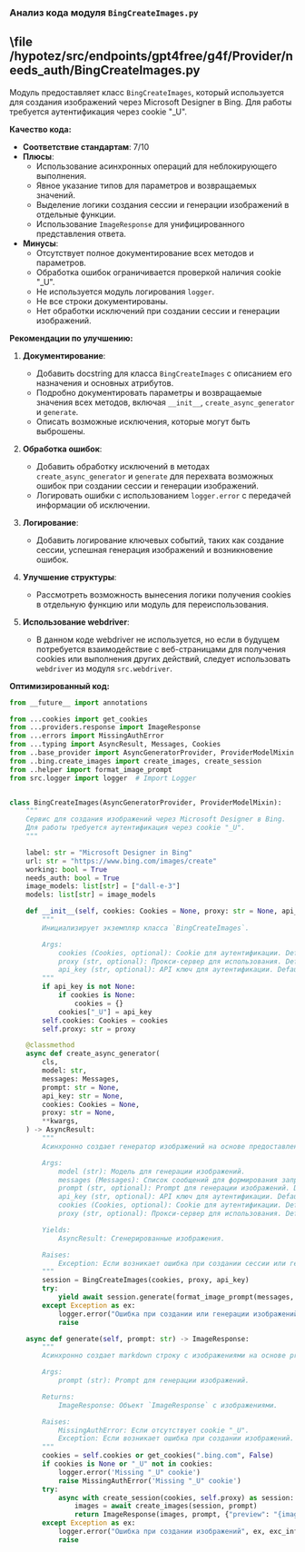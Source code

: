 ### **Анализ кода модуля `BingCreateImages.py`**

## \file /hypotez/src/endpoints/gpt4free/g4f/Provider/needs_auth/BingCreateImages.py

Модуль предоставляет класс `BingCreateImages`, который используется для создания изображений через Microsoft Designer в Bing. Для работы требуется аутентификация через cookie "_U".

**Качество кода:**

- **Соответствие стандартам**: 7/10
- **Плюсы**:
    - Использование асинхронных операций для неблокирующего выполнения.
    - Явное указание типов для параметров и возвращаемых значений.
    - Выделение логики создания сессии и генерации изображений в отдельные функции.
    - Использование `ImageResponse` для унифицированного представления ответа.
- **Минусы**:
    - Отсутствует полное документирование всех методов и параметров.
    - Обработка ошибок ограничивается проверкой наличия cookie "_U".
    - Не используется модуль логирования `logger`.
    - Не все строки документированы.
    - Нет обработки исключений при создании сессии и генерации изображений.

**Рекомендации по улучшению:**

1.  **Документирование**:
    - Добавить docstring для класса `BingCreateImages` с описанием его назначения и основных атрибутов.
    - Подробно документировать параметры и возвращаемые значения всех методов, включая `__init__`, `create_async_generator` и `generate`.
    - Описать возможные исключения, которые могут быть выброшены.

2.  **Обработка ошибок**:
    - Добавить обработку исключений в методах `create_async_generator` и `generate` для перехвата возможных ошибок при создании сессии и генерации изображений.
    - Логировать ошибки с использованием `logger.error` с передачей информации об исключении.

3.  **Логирование**:
    - Добавить логирование ключевых событий, таких как создание сессии, успешная генерация изображений и возникновение ошибок.

4.  **Улучшение структуры**:
    - Рассмотреть возможность вынесения логики получения cookies в отдельную функцию или модуль для переиспользования.

5.  **Использование webdriver**:
    -  В данном коде webdriver не используется, но если в будущем потребуется взаимодействие с веб-страницами для получения cookies или выполнения других действий, следует использовать `webdriver` из модуля `src.webdriver`.

**Оптимизированный код:**

```python
from __future__ import annotations

from ...cookies import get_cookies
from ...providers.response import ImageResponse
from ...errors import MissingAuthError
from ...typing import AsyncResult, Messages, Cookies
from ..base_provider import AsyncGeneratorProvider, ProviderModelMixin
from ..bing.create_images import create_images, create_session
from ..helper import format_image_prompt
from src.logger import logger  # Import Logger


class BingCreateImages(AsyncGeneratorProvider, ProviderModelMixin):
    """
    Сервис для создания изображений через Microsoft Designer в Bing.
    Для работы требуется аутентификация через cookie "_U".
    """

    label: str = "Microsoft Designer in Bing"
    url: str = "https://www.bing.com/images/create"
    working: bool = True
    needs_auth: bool = True
    image_models: list[str] = ["dall-e-3"]
    models: list[str] = image_models

    def __init__(self, cookies: Cookies = None, proxy: str = None, api_key: str = None) -> None:
        """
        Инициализирует экземпляр класса `BingCreateImages`.

        Args:
            cookies (Cookies, optional): Cookie для аутентификации. Defaults to None.
            proxy (str, optional): Прокси-сервер для использования. Defaults to None.
            api_key (str, optional): API ключ для аутентификации. Defaults to None.
        """
        if api_key is not None:
            if cookies is None:
                cookies = {}
            cookies["_U"] = api_key
        self.cookies: Cookies = cookies
        self.proxy: str = proxy

    @classmethod
    async def create_async_generator(
        cls,
        model: str,
        messages: Messages,
        prompt: str = None,
        api_key: str = None,
        cookies: Cookies = None,
        proxy: str = None,
        **kwargs,
    ) -> AsyncResult:
        """
        Асинхронно создает генератор изображений на основе предоставленных параметров.

        Args:
            model (str): Модель для генерации изображений.
            messages (Messages): Список сообщений для формирования запроса.
            prompt (str, optional): Prompt для генерации изображений. Defaults to None.
            api_key (str, optional): API ключ для аутентификации. Defaults to None.
            cookies (Cookies, optional): Cookie для аутентификации. Defaults to None.
            proxy (str, optional): Прокси-сервер для использования. Defaults to None.

        Yields:
            AsyncResult: Сгенерированные изображения.

        Raises:
            Exception: Если возникает ошибка при создании сессии или генерации изображений.
        """
        session = BingCreateImages(cookies, proxy, api_key)
        try:
            yield await session.generate(format_image_prompt(messages, prompt))
        except Exception as ex:
            logger.error("Ошибка при создании или генерации изображений", ex, exc_info=True)
            raise

    async def generate(self, prompt: str) -> ImageResponse:
        """
        Асинхронно создает markdown строку с изображениями на основе prompt.

        Args:
            prompt (str): Prompt для генерации изображений.

        Returns:
            ImageResponse: Объект `ImageResponse` с изображениями.

        Raises:
            MissingAuthError: Если отсутствует cookie "_U".
            Exception: Если возникает ошибка при создании изображений.
        """
        cookies = self.cookies or get_cookies(".bing.com", False)
        if cookies is None or "_U" not in cookies:
            logger.error('Missing "_U" cookie')
            raise MissingAuthError('Missing "_U" cookie')
        try:
            async with create_session(cookies, self.proxy) as session:
                images = await create_images(session, prompt)
                return ImageResponse(images, prompt, {"preview": "{image}?w=200&h=200"} if len(images) > 1 else {})
        except Exception as ex:
            logger.error("Ошибка при создании изображений", ex, exc_info=True)
            raise